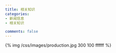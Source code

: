 ```yaml
---
title: 相关知识
categories:
- 新闻信息
- 相关知识

comments: false
---
```


{% img  /css/images/production.jpg 300 100 ffffff %}